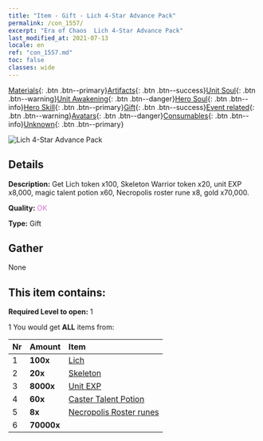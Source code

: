 ```yaml
---
title: "Item - Gift - Lich 4-Star Advance Pack"
permalink: /con_1557/
excerpt: "Era of Chaos  Lich 4-Star Advance Pack"
last_modified_at: 2021-07-13
locale: en
ref: "con_1557.md"
toc: false
classes: wide
---
```

 [Materials](/Items/){: .btn .btn--primary}[Artifacts](/Items/Artifacts/){: .btn .btn--success}[Unit Soul](/Items/UnitSoul/){: .btn .btn--warning}[Unit Awakening](/Items/UnitAwakening/){: .btn .btn--danger}[Hero Soul](/Items/HeroSoul/){: .btn .btn--info}[Hero Skill](/Items/HeroSkill/){: .btn .btn--primary}[Gift](/Items/Gift/){: .btn .btn--success}[Event related](/Items/Events/){: .btn .btn--warning}[Avatars](/Items/Avatars/){: .btn .btn--danger}[Consumables](/Items/Consumables/){: .btn .btn--info}[Unknown](/Items/Unknown/){: .btn .btn--primary}

 ![Lich 4-Star Advance Pack](/images/t/i_907167.png)

## Details
 **Description:** Get Lich token x100, Skeleton Warrior token x20, unit EXP x8,000, magic talent potion x60, Necropolis roster rune x8, gold x70,000.

 **Quality:** <span style="color: #DA70D6">OK</span>

 **Type:** Gift

## Gather

  None

## This item contains:

 **Required Level to open:** 1

 1 You would get **ALL** items  from:

  | Nr | Amount |     Item    |
  |:---|:-------|:------------|
  | 1 |  **100x** | [Lich](/Items/unt_212/) |  | 
  | 2 |  **20x** | [Skeleton](/Items/unt_208/) |  | 
  | 3 |  **8000x** | [Unit EXP](/Items/con_902/) |  | 
  | 4 |  **60x** | [Caster Talent Potion](/Items/con_790/) |  | 
  | 5 |  **8x** | [Necropolis Roster runes](/Items/con_755/) |  | 
  | 6 |  **70000x** | <i class="fas fa-coins"/> |  | 
